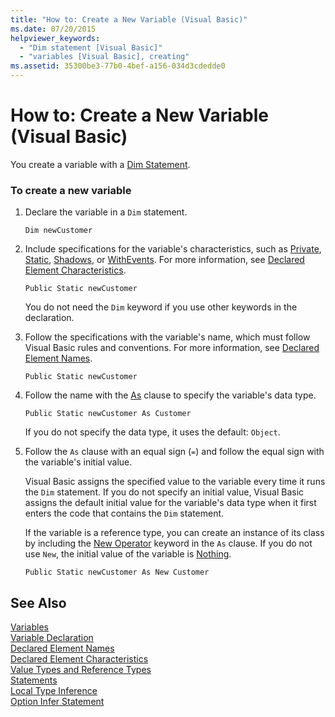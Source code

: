 ```yaml
---
title: "How to: Create a New Variable (Visual Basic)"
ms.date: 07/20/2015
helpviewer_keywords: 
  - "Dim statement [Visual Basic]"
  - "variables [Visual Basic], creating"
ms.assetid: 35300be3-77b0-4bef-a156-034d3cdedde0
---
```

# How to: Create a New Variable (Visual Basic)
You create a variable with a [Dim Statement](../../../../visual-basic/language-reference/statements/dim-statement.md).  
  
### To create a new variable  
  
1. Declare the variable in a `Dim` statement.  
  
   ```  
   Dim newCustomer  
   ```  
  
2. Include specifications for the variable's characteristics, such as [Private](../../../../visual-basic/language-reference/modifiers/private.md), [Static](../../../../visual-basic/language-reference/modifiers/static.md), [Shadows](../../../../visual-basic/language-reference/modifiers/shadows.md), or [WithEvents](../../../../visual-basic/language-reference/modifiers/withevents.md). For more information, see [Declared Element Characteristics](../../../../visual-basic/programming-guide/language-features/declared-elements/declared-element-characteristics.md).  
  
   ```  
   Public Static newCustomer  
   ```  
  
    You do not need the `Dim` keyword if you use other keywords in the declaration.  
  
3. Follow the specifications with the variable's name, which must follow Visual Basic rules and conventions. For more information, see [Declared Element Names](../../../../visual-basic/programming-guide/language-features/declared-elements/declared-element-names.md).  
  
   ```  
   Public Static newCustomer  
   ```  
  
4. Follow the name with the [As](../../../../visual-basic/language-reference/statements/as-clause.md) clause to specify the variable's data type.  
  
   ```  
   Public Static newCustomer As Customer  
   ```  
  
    If you do not specify the data type, it uses the default: `Object`.  
  
5. Follow the `As` clause with an equal sign (`=`) and follow the equal sign with the variable's initial value.  
  
    Visual Basic assigns the specified value to the variable every time it runs the `Dim` statement. If you do not specify an initial value, Visual Basic assigns the default initial value for the variable's data type when it first enters the code that contains the `Dim` statement.  
  
    If the variable is a reference type, you can create an instance of its class by including the [New Operator](../../../../visual-basic/language-reference/operators/new-operator.md) keyword in the `As` clause. If you do not use `New`, the initial value of the variable is [Nothing](../../../../visual-basic/language-reference/nothing.md).  
  
   ```  
   Public Static newCustomer As New Customer  
   ```  
  
## See Also  
 [Variables](../../../../visual-basic/programming-guide/language-features/variables/index.md)  
 [Variable Declaration](../../../../visual-basic/programming-guide/language-features/variables/variable-declaration.md)  
 [Declared Element Names](../../../../visual-basic/programming-guide/language-features/declared-elements/declared-element-names.md)  
 [Declared Element Characteristics](../../../../visual-basic/programming-guide/language-features/declared-elements/declared-element-characteristics.md)  
 [Value Types and Reference Types](../../../../visual-basic/programming-guide/language-features/data-types/value-types-and-reference-types.md)  
 [Statements](../../../../visual-basic/language-reference/statements/index.md)  
 [Local Type Inference](../../../../visual-basic/programming-guide/language-features/variables/local-type-inference.md)  
 [Option Infer Statement](../../../../visual-basic/language-reference/statements/option-infer-statement.md)
